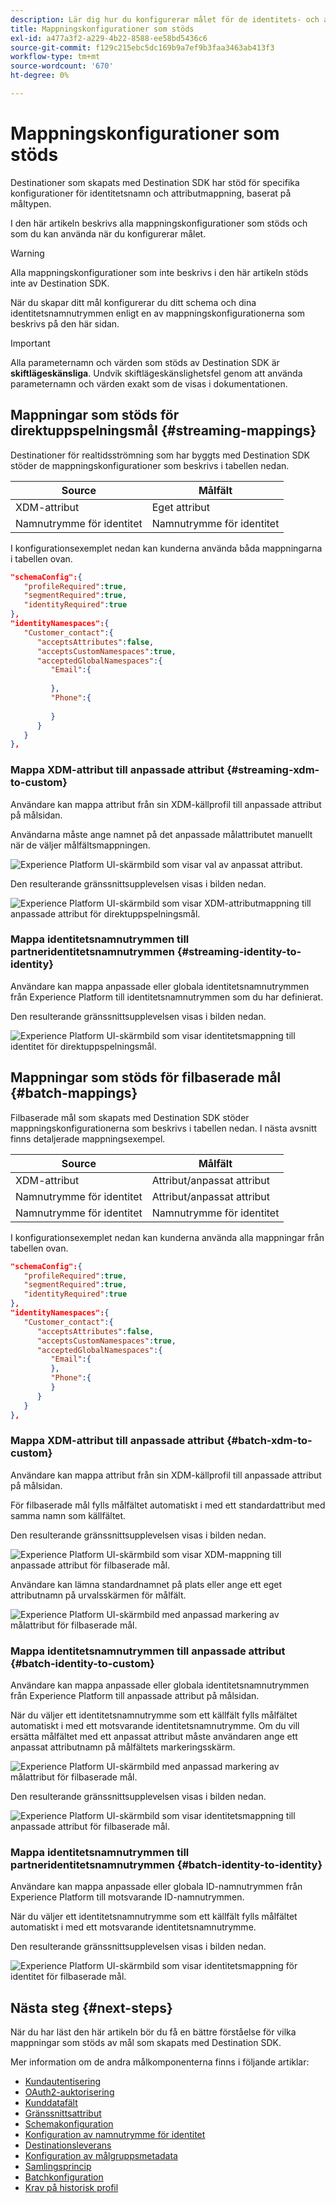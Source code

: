 ```yaml
---
description: Lär dig hur du konfigurerar målet för de identitets- och attributmappningskonfigurationer som stöds.
title: Mappningskonfigurationer som stöds
exl-id: a477a3f2-a229-4b22-8588-ee58bd5436c6
source-git-commit: f129c215ebc5dc169b9a7ef9b3faa3463ab413f3
workflow-type: tm+mt
source-wordcount: '670'
ht-degree: 0%

---
```


# Mappningskonfigurationer som stöds

Destinationer som skapats med Destination SDK har stöd för specifika konfigurationer för identitetsnamn och attributmappning, baserat på måltypen.

I den här artikeln beskrivs alla mappningskonfigurationer som stöds och som du kan använda när du konfigurerar målet.

>[!WARNING]
>
>Alla mappningskonfigurationer som inte beskrivs i den här artikeln stöds inte av Destination SDK.

När du skapar ditt mål konfigurerar du ditt schema och dina identitetsnamnutrymmen enligt en av mappningskonfigurationerna som beskrivs på den här sidan.

>[!IMPORTANT]
>
>Alla parameternamn och värden som stöds av Destination SDK är **skiftlägeskänsliga**. Undvik skiftlägeskänslighetsfel genom att använda parameternamn och värden exakt som de visas i dokumentationen.

## Mappningar som stöds för direktuppspelningsmål {#streaming-mappings}

Destinationer för realtidsströmning som har byggts med Destination SDK stöder de mappningskonfigurationer som beskrivs i tabellen nedan.

| Source | Målfält |
| --- | --- |
| XDM-attribut | Eget attribut |
| Namnutrymme för identitet | Namnutrymme för identitet |

I konfigurationsexemplet nedan kan kunderna använda båda mappningarna i tabellen ovan.

```json
"schemaConfig":{
   "profileRequired":true,
   "segmentRequired":true,
   "identityRequired":true
},
"identityNamespaces":{
   "Customer_contact":{
      "acceptsAttributes":false,
      "acceptsCustomNamespaces":true,
      "acceptedGlobalNamespaces":{
         "Email":{
            
         },
         "Phone":{
            
         }
      }
   }
},
```

### Mappa XDM-attribut till anpassade attribut {#streaming-xdm-to-custom}

Användare kan mappa attribut från sin XDM-källprofil till anpassade attribut på målsidan.

Användarna måste ange namnet på det anpassade målattributet manuellt när de väljer målfältsmappningen.

![Experience Platform UI-skärmbild som visar val av anpassat attribut.](../../assets/functionality/destination-configuration/mapping-streaming-select-custom-attribute.png)

Den resulterande gränssnittsupplevelsen visas i bilden nedan.

![Experience Platform UI-skärmbild som visar XDM-attributmappning till anpassade attribut för direktuppspelningsmål.](../../assets/functionality/destination-configuration/mapping-streaming-xdm-custom.png)

### Mappa identitetsnamnutrymmen till partneridentitetsnamnutrymmen {#streaming-identity-to-identity}

Användare kan mappa anpassade eller globala identitetsnamnutrymmen från Experience Platform till identitetsnamnutrymmen som du har definierat.

Den resulterande gränssnittsupplevelsen visas i bilden nedan.

![Experience Platform UI-skärmbild som visar identitetsmappning till identitet för direktuppspelningsmål.](../../assets/functionality/destination-configuration/mapping-streaming-identity-identity.png)

## Mappningar som stöds för filbaserade mål {#batch-mappings}

Filbaserade mål som skapats med Destination SDK stöder mappningskonfigurationerna som beskrivs i tabellen nedan. I nästa avsnitt finns detaljerade mappningsexempel.

| Source | Målfält |
| --- | --- |
| XDM-attribut | Attribut/anpassat attribut |
| Namnutrymme för identitet | Attribut/anpassat attribut |
| Namnutrymme för identitet | Namnutrymme för identitet |

I konfigurationsexemplet nedan kan kunderna använda alla mappningar från tabellen ovan.

```json
"schemaConfig":{
   "profileRequired":true,
   "segmentRequired":true,
   "identityRequired":true
},
"identityNamespaces":{
   "Customer_contact":{
      "acceptsAttributes":false,
      "acceptsCustomNamespaces":true,
      "acceptedGlobalNamespaces":{
         "Email":{
         },
         "Phone":{
         }
      }
   }
},
```

### Mappa XDM-attribut till anpassade attribut {#batch-xdm-to-custom}

Användare kan mappa attribut från sin XDM-källprofil till anpassade attribut på målsidan.

För filbaserade mål fylls målfältet automatiskt i med ett standardattribut med samma namn som källfältet.

Den resulterande gränssnittsupplevelsen visas i bilden nedan.

![Experience Platform UI-skärmbild som visar XDM-mappning till anpassade attribut för filbaserade mål.](../../assets/functionality/destination-configuration/mapping-batch-xdm-custom.png)

Användare kan lämna standardnamnet på plats eller ange ett eget attributnamn på urvalsskärmen för målfält.

![Experience Platform UI-skärmbild med anpassad markering av målattribut för filbaserade mål.](../../assets/functionality/destination-configuration/mapping-batch-custom-attribute.png)

### Mappa identitetsnamnutrymmen till anpassade attribut {#batch-identity-to-custom}

Användare kan mappa anpassade eller globala identitetsnamnutrymmen från Experience Platform till anpassade attribut på målsidan.

När du väljer ett identitetsnamnutrymme som ett källfält fylls målfältet automatiskt i med ett motsvarande identitetsnamnutrymme. Om du vill ersätta målfältet med ett anpassat attribut måste användaren ange ett anpassat attributnamn på målfältets markeringsskärm.

![Experience Platform UI-skärmbild med anpassad markering av målattribut för filbaserade mål.](../../assets/functionality/destination-configuration/mapping-batch-custom-attribute.png)

Den resulterande gränssnittsupplevelsen visas i bilden nedan.

![Experience Platform UI-skärmbild som visar identitetsmappning till anpassade attribut för filbaserade mål.](../../assets/functionality/destination-configuration/mapping-batch-identity-custom.png)

### Mappa identitetsnamnutrymmen till partneridentitetsnamnutrymmen {#batch-identity-to-identity}

Användare kan mappa anpassade eller globala ID-namnutrymmen från Experience Platform till motsvarande ID-namnutrymmen.

När du väljer ett identitetsnamnutrymme som ett källfält fylls målfältet automatiskt i med ett motsvarande identitetsnamnutrymme.

Den resulterande gränssnittsupplevelsen visas i bilden nedan.

![Experience Platform UI-skärmbild som visar identitetsmappning för identitet för filbaserade mål.](../../assets/functionality/destination-configuration/mapping-batch-identity-identity.png)


## Nästa steg {#next-steps}

När du har läst den här artikeln bör du få en bättre förståelse för vilka mappningar som stöds av mål som skapats med Destination SDK.

Mer information om de andra målkomponenterna finns i följande artiklar:

* [Kundautentisering](customer-authentication.md)
* [OAuth2-auktorisering](oauth2-authorization.md)
* [Kunddatafält](customer-data-fields.md)
* [Gränssnittsattribut](ui-attributes.md)
* [Schemakonfiguration](schema-configuration.md)
* [Konfiguration av namnutrymme för identitet](identity-namespace-configuration.md)
* [Destinationsleverans](destination-delivery.md)
* [Konfiguration av målgruppsmetadata](audience-metadata-configuration.md)
* [Samlingsprincip](aggregation-policy.md)
* [Batchkonfiguration](batch-configuration.md)
* [Krav på historisk profil](historical-profile-qualifications.md)
